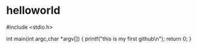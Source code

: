 # helloworld
#include <stdio.h>

int main(int argc,char *argv[])
{
  printf("this is my first github\n");
  return 0;
}
